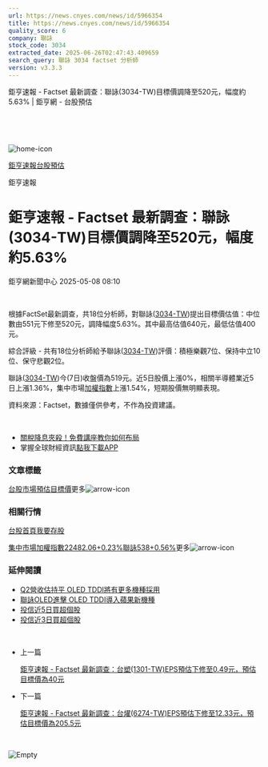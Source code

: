 ```yaml
---
url: https://news.cnyes.com/news/id/5966354
title: https://news.cnyes.com/news/id/5966354
quality_score: 6
company: 聯詠
stock_code: 3034
extracted_date: 2025-06-26T02:47:43.409659
search_query: 聯詠 3034 factset 分析師
version: v3.3.3
---
```


鉅亨速報 - Factset 最新調查：聯詠(3034-TW)目標價調降至520元，幅度約5.63% | 鉅亨網 - 台股預估

‌

‌

![home-icon](/assets/icons/breadCrumb/symbol-icon-home.svg)

[鉅亨速報](/news/cat/anue_live)[台股預估](/news/cat/tw_forecast)

鉅亨速報

# 鉅亨速報 - Factset 最新調查：聯詠(3034-TW)目標價調降至520元，幅度約5.63%

鉅亨網新聞中心 2025-05-08 08:10

‌

根據FactSet最新調查，共18位分析師，對聯詠([3034-TW](https://www.cnyes.com/twstock/3034))提出目標價估值：中位數由551元下修至520元，調降幅度5.63%。其中最高估值640元，最低估值400元。

綜合評級 - 共有18位分析師給予聯詠([3034-TW](https://www.cnyes.com/twstock/3034))評價：積極樂觀7位、保持中立10位、保守悲觀2位。

聯詠([3034-TW](https://www.cnyes.com/twstock/3034))今(7日)收盤價為519元。近5日股價上漲0%，相關半導體業近5日上漲1.36%，集中市場[加權指數](https://invest.cnyes.com/index/TWS/TSE01)上漲1.54%，短期股價無明顯表現。

資料來源：Factset，數據僅供參考，不作為投資建議。

‌

* [關稅降息夾殺！免費講座教你如何布局](https://www.rsc.com.tw/Cnyes_RSC/SeminarBooking2025InvestmentOutlook.aspx?utm_source=anue&utm_medium=usstocks_end)
* 掌握全球財經資訊[點我下載APP](http://www.cnyes.com/app/?utm_source=mweb&utm_medium=HamMenuBanner&utm_campaign=fixed&utm_content=entr)

### 文章標籤

[台股](https://news.cnyes.com/tag/台股 "台股")[市場預估](https://news.cnyes.com/tag/市場預估 "市場預估")[目標價](https://news.cnyes.com/tag/目標價 "目標價")更多![arrow-icon](/assets/icons/arrows/arrow-down.svg)

### 相關行情

[台股首頁](https://www.cnyes.com/twstock)[我要存股](https://supr.link/8OHaU)

[集中市場加權指數22482.06+0.23%](https://invest.cnyes.com/index/TWS/TSE01)[聯詠538+0.56%](https://www.cnyes.com/twstock/3034)更多![arrow-icon](/assets/icons/arrows/arrow-down.svg)

### 延伸閱讀

* [Q2營收估持平 OLED TDDI將有更多機種採用](/news/id/5965054)
* [聯詠OLED進擊 OLED TDDI導入蘋果新機種](/news/id/5958533)
* [投信近5日買超個股](/news/id/5953585)
* [投信近3日買超個股](/news/id/5953583)

‌

* 上一篇

  [鉅亨速報 - Factset 最新調查：台塑(1301-TW)EPS預估下修至0.49元，預估目標價為40元](/news/id/5966715)
* 下一篇

  [鉅亨速報 - Factset 最新調查：台燿(6274-TW)EPS預估下修至12.33元，預估目標價為205.5元](/news/id/5966079)

‌

![Empty](/assets/icons/skeleton/empty-image.svg)

‌
